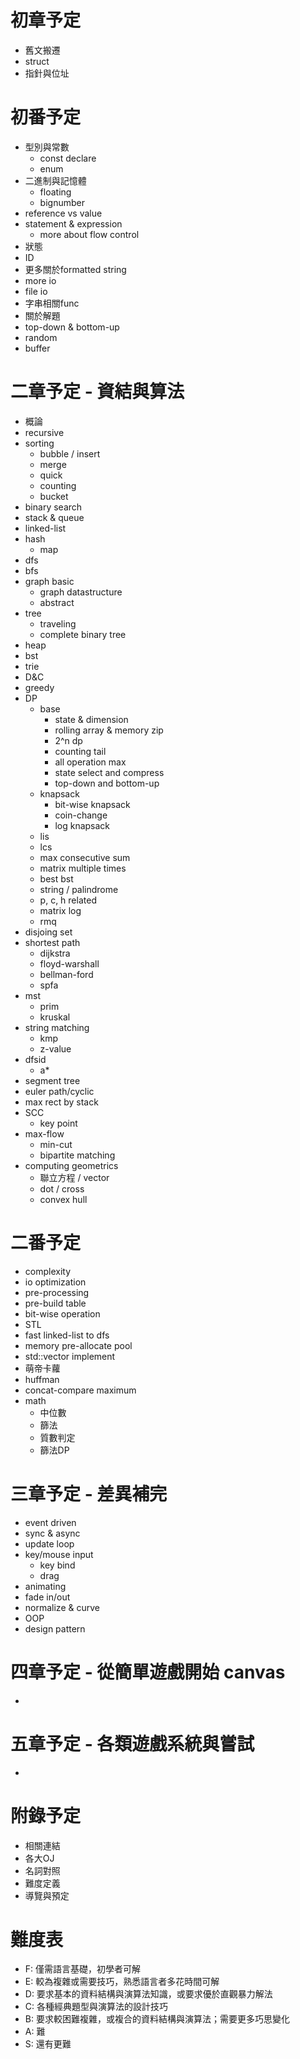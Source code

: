 # 初章予定

- 舊文搬遷
- struct
- 指針與位址

# 初番予定

- 型別與常數
	- const declare
	- enum
- 二進制與記憶體
	- floating
	- bignumber
- reference vs value
- statement & expression
	- more about flow control
- 狀態
- ID
- 更多關於formatted string
- more io
- file io
- 字串相關func
- 關於解題
- top-down & bottom-up
- random
- buffer

# 二章予定 - 資結與算法

- 概論
- recursive
- sorting
	- bubble / insert
	- merge
	- quick
	- counting
	- bucket
- binary search
- stack & queue
- linked-list
- hash
	- map
- dfs
- bfs
- graph basic
	- graph datastructure
	- abstract
- tree
	- traveling
	- complete binary tree
- heap
- bst
- trie
- D&C
- greedy
- DP
	- base
		- state & dimension
		- rolling array & memory zip
		- 2^n dp
		- counting tail
		- all operation max
		- state select and compress
		- top-down and bottom-up
	- knapsack
		- bit-wise knapsack
		- coin-change
		- log knapsack
	- lis
	- lcs
	- max consecutive sum
	- matrix multiple times
	- best bst
	- string / palindrome
	- p, c, h related
	- matrix log
	- rmq
- disjoing set
- shortest path
	- dijkstra
	- floyd-warshall
	- bellman-ford
	- spfa
- mst
	- prim
	- kruskal
- string matching
	- kmp
	- z-value
- dfsid
	- a*
- segment tree
- euler path/cyclic
- max rect by stack
- SCC
	- key point
- max-flow
	- min-cut
	- bipartite matching
- computing geometrics
	- 聯立方程 / vector
	- dot / cross
	- convex hull
	
# 二番予定

- complexity
- io optimization
- pre-processing
- pre-build table
- bit-wise operation
- STL
- fast linked-list to dfs
- memory pre-allocate pool
- std::vector implement
- 萌帝卡蘿
- huffman
- concat-compare maximum
- math
	- 中位數
	- 篩法
	- 質數判定
	- 篩法DP

# 三章予定 - 差異補完

- event driven
- sync & async
- update loop
- key/mouse input
	- key bind
	- drag
- animating
- fade in/out
- normalize & curve
- OOP
- design pattern

# 四章予定 - 從簡單遊戲開始 canvas

- 

# 五章予定 - 各類遊戲系統與嘗試

- 

# 附錄予定

- 相關連結
- 各大OJ
- 名詞對照
- 難度定義
- 導覽與預定

# 難度表

- F: 僅需語言基礎，初學者可解
- E: 較為複雜或需要技巧，熟悉語言者多花時間可解
- D: 要求基本的資料結構與演算法知識，或要求優於直觀暴力解法
- C: 各種經典題型與演算法的設計技巧
- B: 要求較困難複雜，或複合的資料結構與演算法；需要更多巧思變化
- A: 難
- S: 還有更難
